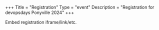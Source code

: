 +++
Title = "Registration"
Type = "event"
Description = "Registration for devopsdays Ponyville 2024"
+++

<div style="width:100%; text-align:left;">

Embed registration iframe/link/etc.
</div></div>
</div>
